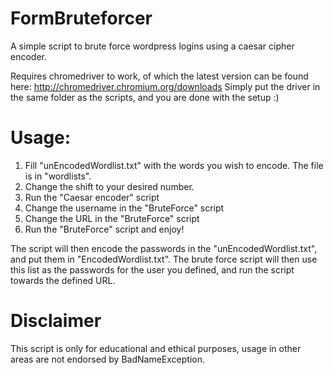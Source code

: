 # FormBruteforcer

A simple script to brute force wordpress logins using a caesar cipher encoder.

Requires chromedriver to work, of which the latest version can be found here: http://chromedriver.chromium.org/downloads
Simply put the driver in the same folder as the scripts, and you are done with the setup :)


# Usage:
1. Fill "unEncodedWordlist.txt" with the words you wish to encode. The file is in "wordlists".
2. Change the shift to your desired number.
3. Run the "Caesar encoder" script
4. Change the username in the "BruteForce" script
5. Change the URL in the "BruteForce" script
6. Run the "BruteForce" script and enjoy!

The script will then encode the passwords in the "unEncodedWordlist.txt", and put them in "EncodedWordlist.txt". The brute force script will then use this list as the passwords for the user you defined, and run the script towards the defined URL.

# Disclaimer
This script is only for educational and ethical purposes, usage in other areas are not endorsed by BadNameException.
